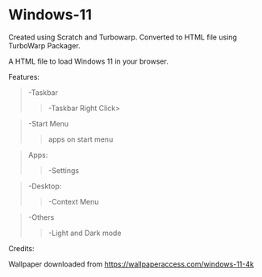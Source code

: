 # Windows-11
Created using Scratch and Turbowarp. 
Converted to HTML file using TurboWarp Packager.

A HTML file to load Windows 11 in your browser.

Features:

>-Taskbar
>
>>-Taskbar Right Click>

>-Start Menu
>
>>apps on start menu

>Apps:
>
>>-Settings

>-Desktop:
>>-Context Menu

>-Others
>>-Light and Dark mode

Credits:

Wallpaper downloaded from https://wallpaperaccess.com/windows-11-4k
